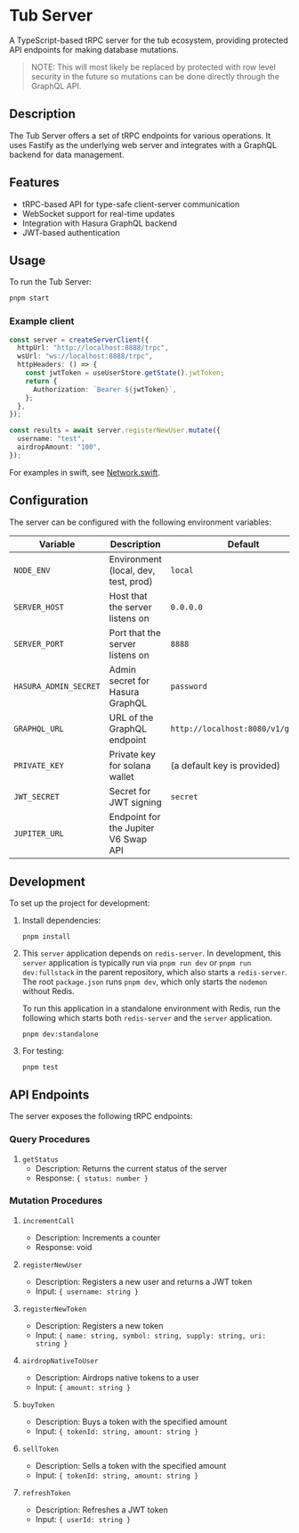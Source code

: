 # Tub Server

A TypeScript-based tRPC server for the tub ecosystem, providing protected API endpoints for making database mutations.

> NOTE: This will most likely be replaced by protected with row level security in the future so mutations can be done directly through the GraphQL API.

## Description

The Tub Server offers a set of tRPC endpoints for various operations. It uses Fastify as the underlying web server and integrates with a GraphQL backend for data management.

## Features

- tRPC-based API for type-safe client-server communication
- WebSocket support for real-time updates
- Integration with Hasura GraphQL backend
- JWT-based authentication

## Usage

To run the Tub Server:

```sh
pnpm start
```

### Example client

```ts
const server = createServerClient({
  httpUrl: "http://localhost:8888/trpc",
  wsUrl: "ws://localhost:8888/trpc",
  httpHeaders: () => {
    const jwtToken = useUserStore.getState().jwtToken;
    return {
      Authorization: `Bearer ${jwtToken}`,
    };
  },
});

const results = await server.registerNewUser.mutate({
  username: "test",
  airdropAmount: "100",
});
```

For examples in swift, see [Network.swift](../ios/Tub/Network.swift).

## Configuration

The server can be configured with the following environment variables:

| Variable              | Description                          | Default                            |
| --------------------- | ------------------------------------ | ---------------------------------- |
| `NODE_ENV`            | Environment (local, dev, test, prod) | `local`                            |
| `SERVER_HOST`         | Host that the server listens on      | `0.0.0.0`                          |
| `SERVER_PORT`         | Port that the server listens on      | `8888`                             |
| `HASURA_ADMIN_SECRET` | Admin secret for Hasura GraphQL      | `password`                         |
| `GRAPHQL_URL`         | URL of the GraphQL endpoint          | `http://localhost:8080/v1/graphql` |
| `PRIVATE_KEY`         | Private key for solana wallet        | (a default key is provided)        |
| `JWT_SECRET`          | Secret for JWT signing               | `secret`                           |
| `JUPITER_URL`         | Endpoint for the Jupiter V6 Swap API |                                    |

## Development

To set up the project for development:

1. Install dependencies:

   ```
   pnpm install
   ```

2. This `server` application depends on `redis-server`. In development, this `server` application is typically run via `pnpm run dev` or `pnpm run dev:fullstack` in the parent repository, which also starts a `redis-server`. The root `package.json` runs `pnpm dev`, which only starts the `nodemon` without Redis.

   To run this application in a standalone environment with Redis, run the following which starts both `redis-server` and the `server` application.

   ```
   pnpm dev:standalone
   ```

3. For testing:
   ```
   pnpm test
   ```

## API Endpoints

The server exposes the following tRPC endpoints:

### Query Procedures

1. `getStatus`
   - Description: Returns the current status of the server
   - Response: `{ status: number }`

### Mutation Procedures

1. `incrementCall`

   - Description: Increments a counter
   - Response: void

2. `registerNewUser`

   - Description: Registers a new user and returns a JWT token
   - Input: `{ username: string }`

3. `registerNewToken`

   - Description: Registers a new token
   - Input: `{ name: string, symbol: string, supply: string, uri: string }`

4. `airdropNativeToUser`

   - Description: Airdrops native tokens to a user
   - Input: `{ amount: string }`

5. `buyToken`

   - Description: Buys a token with the specified amount
   - Input: `{ tokenId: string, amount: string }`

6. `sellToken`

   - Description: Sells a token with the specified amount
   - Input: `{ tokenId: string, amount: string }`

7. `refreshToken`
   - Description: Refreshes a JWT token
   - Input: `{ userId: string }`
